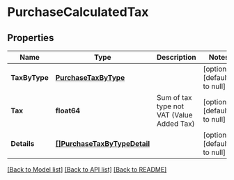 # PurchaseCalculatedTax

## Properties
Name | Type | Description | Notes
------------ | ------------- | ------------- | -------------
**TaxByType** | [**PurchaseTaxByType**](PurchaseTaxByType.md) |  | [optional] [default to null]
**Tax** | **float64** | Sum of tax type not VAT (Value Added Tax) | [optional] [default to null]
**Details** | [**[]PurchaseTaxByTypeDetail**](PurchaseTaxByTypeDetail.md) |  | [optional] [default to null]

[[Back to Model list]](../README.md#documentation-for-models) [[Back to API list]](../README.md#documentation-for-api-endpoints) [[Back to README]](../README.md)


